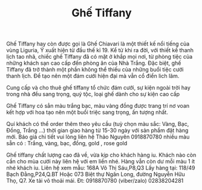﻿---
id: 10
title: Ghế Tiffany
layout: EventPage
category: events
path: '/events/ghe-Tiffany/'
key: ghe-Tiffany

meta: Ghế Tiffany
keywords: Ghế Tiffany, Ghế Chiavari, cho thuê ghế tiffany, Ghế Tiffany midorishop

psyshine: http://midorishop.com.vn/danh-muc-san-pham/phu-kien-trang-tri/ghe-tiffany
---

Ghế Tiffany hay còn được gọi là Ghế Chiavari là một thiết kế nổi tiếng của vùng Liguria, Ý xuất hiện từ đầu thế kỉ 19. Kể từ khi ra đời, với thiết kế thanh lịch tao nhã, chiếc ghế Tiffany đã có mặt ở khắp mọi nơi, từ phòng tiệc của những khách sạn cao cấp đến phòng ăn của Nhà Trắng. Đặc biệt, ghế Tiffany đã trở thành một phần không thể thiếu của những buổi tiệc cưới thanh lịch. Để tạo nên một đám cưới hiện đại mà vẫn cổ điển lich lãm.

Cung cấp và cho thuê ghế tiffany tổ chức đám cưới, sự kiện ngoài trời hay trong nhà đều sang trọng, quý tộc, loại ghế dành cho sự kiện cao cấp

Ghế Tiffany có sẳn màu trắng bạc, màu vàng đồng được trang trí nơ voan kết hợp với hoa tạo nên một buổi triệc sang trọng, ấn tượng nhất.

Quí khách có thể order thêm theo yêu cầu (tuỳ chọn màu sắc: Vàng, Bạc, Đồng, Trắng ...) thời gian giao hàng từ 15-30 ngày với sản phẩm đặt hàng mới. Báo giá chi tiết vui lòng liên hệ Thảo Nguyên 0918870780
nhiều màu sẵn có : Trắng, vàng, bạc, đồng, gold , rose gold 

Ghế tiffany chất lượng cao đã về, vừa kịp cho khách hàng iu. Khách nào còn cần cho mùa cưới này liên hệ với em liền nhé. Hàng vẫn còn dư mỗi màu 1 ít nhé khách iu.
Liên hệ xem mẫu: 168A Võ Thị Sáu,P8,Q3
Lấy hàng tại: 118/49 Bạch Đằng,P24,Q.BT
Hoặc 073 Biệt thự Ngân Long, đường Nguyễn Hữu Thọ, Q7. Xe tải vô thoải mái.
Đt: 0918870780 (viber/zalo)
02838204281